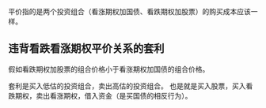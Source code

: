平价指的是两个投资组合（看涨期权加国债、看跌期权加股票）的购买成本应该一样。

## 违背看跌看涨期权平价关系的套利

假如看跌期权加股票的组合价格小于看涨期权加国债的组合价格。

套利是买入低估的投资组合，卖出高估的投资组合。
也是就是买入股票，买入看跌期权，卖出看涨期权，借入资金（是买国债的相反行为）。